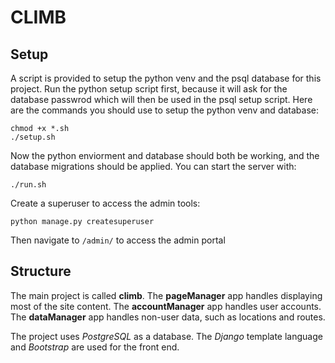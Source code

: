 # CLIMB

## Setup

A script is provided to setup the python venv and the psql database for this project. Run the python setup script first, because it will ask for the database passwrod which will then be used in the psql setup script. Here are the commands you should use to setup the python venv and database:

	chmod +x *.sh
	./setup.sh
	
Now the python enviorment and database should both be working, and the database migrations should be applied. You can start the server with:

	./run.sh

Create a superuser to access the admin tools:

	python manage.py createsuperuser
	
Then navigate to `/admin/` to access the admin portal

## Structure

The main project is called **climb**. The **pageManager** app handles displaying most of the site content. The **accountManager** app handles user accounts. The **dataManager** app handles non-user data, such as locations and routes. 

The project uses *PostgreSQL* as a database. The *Django* template language and *Bootstrap* are used for the front end. 
